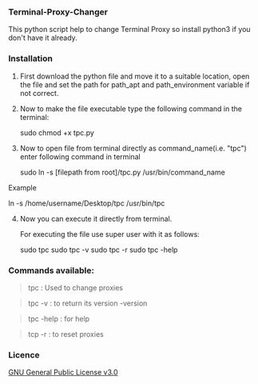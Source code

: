 ### Terminal-Proxy-Changer

This python script help to change Terminal Proxy so install python3 if you don't have it already.

### Installation

1. First download the python file and move it to a suitable location, open the file and set the path for path_apt and path_environment variable if not correct.

2. Now to make the file executable type the following command in the terminal:

   sudo chmod +x tpc.py

3. Now to open file from terminal directly as command_name(i.e. "tpc") enter following command in terminal
  
   sudo ln -s [filepath from root]/tpc.py /usr/bin/command_name
   
  Example

   ln -s /home/username/Desktop/tpc /usr/bin/tpc

4. Now you can execute it directly from terminal.

   For executing the file use super user with it as follows:

     sudo tpc
     sudo tpc -v
     sudo tpc -r
     sudo tpc -help

### Commands available:

> tpc              : Used to change proxies

> tpc -v           : to return its version
    -version

> tpc -help        : for help
 
> tcp -r           : to reset proxies


### Licence

[GNU General Public License v3.0](https://github.com/YatharthLakhera/Terminal-Proxy-Changer/blob/master/LICENSE)
